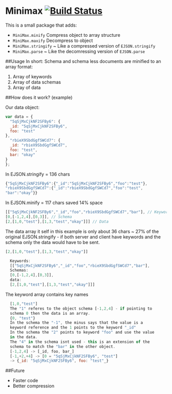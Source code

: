 Minimax [![Build Status](https://travis-ci.org/GroundMeteor/ejson-minimax.png?branch=master)](https://travis-ci.org/GroundMeteor/ejson-minimax)
===============

This is a small package that adds:
* `MiniMax.minify` Compress object to array structure
* `MiniMax.maxify` Decompress to object
* `MiniMax.stringify` ~ Like a compressed version of `EJSON.stringify`
* `MiniMax.parse` ~ Like the decomressing version of `EJSON.parse`

##Usage
In short:
Schema and schema less documents are minified to an array format:
  1. Array of keywords
  2. Array of data schemas
  3. Array of data

##How does it work? (example)

Our data object:
```js
var data = {
  "5qSjMxCjkNF2SFBy6": {
  _id: "5qSjMxCjkNF2SFBy6",
  foo: "test"
},
  "rbieX9SbdGgfSWCd7": {
  _id: "rbieX9SbdGgfSWCd7",
  foo: "test",
  bar: "okay"
}
};
```

In EJSON.stringify = 136 chars
```js
{"5qSjMxCjkNF2SFBy6":{"_id":"5qSjMxCjkNF2SFBy6","foo":"test"},
"rbieX9SbdGgfSWCd7":{"_id":"rbieX9SbdGgfSWCd7","foo":"test",
"bar":"okay"}} 
```

In EJSON.minify = 117 chars saved 14% space
```js
[["5qSjMxCjkNF2SFBy6","_id","foo","rbieX9SbdGgfSWCd7","bar"], // Keywords
[0,[-1,2,4],[0,3]], // Schema
[2,[1,0,"test"],[1,3,"test","okay"]]] // Data
```

The data array it self in this example is only about 36 chars ~ 27% of the original EJSON.stringify - if both server and client have keywords and the schema only the data would have to be sent.

```js
[2,[1,0,"test"],[1,3,"test","okay"]] 
```

```js
  Keywords:
  [["5qSjMxCjkNF2SFBy6","_id","foo","rbieX9SbdGgfSWCd7","bar"],
  Schemas:
  [0,[-1,2,4],[0,3]],
  data:
  [2,[1,0,"test"],[1,3,"test","okay"]]] 
```

The keyword array contains key names
```js
  [1,0,"test"]
  The "1" referes to the object schema [-1,2,4] - if pointing to
  schema 0 then the data is an array.
  {0, "test"}
  In the schema the "-1", the minus says that the value is a
  keyword reference and the 1 points to the keyword "_id"
  In the schema the "2" points to keyword "foo" and use the value
  in the data.
  The "4" in the schema isnt used - this is an extension of the
  schema to match the "bar" in the other object.
  [-1,2,4] -> [_id, foo, bar_]
  [-1,+2,+4] -> [0 = "5qSjMxCjkNF2SFBy6", "test"]
  -> {_id: "5qSjMxCjkNF2SFBy6", foo: "test"_}

```

##Future
* Faster code
* Better compression
